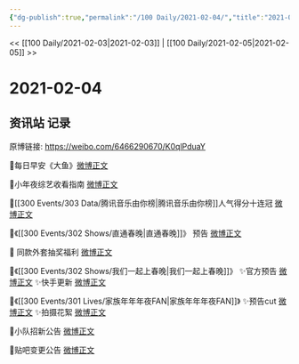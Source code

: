 ```yaml
---
{"dg-publish":true,"permalink":"/100 Daily/2021-02-04/","title":"2021-02-04","created":"2023-04-08T22:06:19.307+08:00","updated":"2023-04-08T22:07:56.050+08:00"}
---
```



<< [[100 Daily/2021-02-03\|2021-02-03]] | [[100 Daily/2021-02-05\|2021-02-05]] >>

# 2021-02-04

## 资讯站 记录

原博链接: https://weibo.com/6466290670/K0qlPduaY

🌟每日早安《大鱼》[微博正文](https://m.weibo.cn/6466290670/4600794025824139)

🌟小年夜综艺收看指南 [微博正文](https://m.weibo.cn/6466290670/4600991603758319)

🌟[[300 Events/303 Data/腾讯音乐由你榜\|腾讯音乐由你榜]]人气得分十连冠 [微博正文](https://m.weibo.cn/6466290670/4600909713902040)

🌟《[[300 Events/302 Shows/直通春晚\|直通春晚]]》 预告 [微博正文](https://m.weibo.cn/6466290670/4600815404717199)

🌟 同款外套抽奖福利 [微博正文](https://m.weibo.cn/6466290670/4600936045747530)

🌟《[[300 Events/302 Shows/我们一起上春晚\|我们一起上春晚]]》
✨官方预告 [微博正文](https://m.weibo.cn/6466290670/4600934749963403)
✨快手更新 [微博正文](https://m.weibo.cn/6466290670/4600973135190376)

🌟《[[300 Events/301 Lives/家族年年年夜FAN\|家族年年年夜FAN]]》
✨预告cut [微博正文](https://m.weibo.cn/6466290670/4600903485097061)
✨拍摄花絮 [微博正文](https://m.weibo.cn/6466290670/4600824112089553)

🌟小队招新公告 [微博正文](https://m.weibo.cn/6466290670/4600857255742373)

🌟贴吧变更公告 [微博正文](https://m.weibo.cn/6466290670/4600862507278178)
